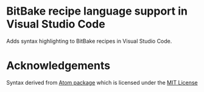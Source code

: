 # BitBake recipe language support in Visual Studio Code
Adds syntax highlighting to BitBake recipes in Visual Studio Code.

# Acknowledgements
Syntax derived from [Atom package](https://github.com/rleitner/language-bb) which is licensed under the [MIT License](https://github.com/rleitner/language-bb/blob/b0cc3c182c005bbf7a33fc973665bdca7f197685/LICENSE.md)


